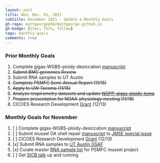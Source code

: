 ```yaml
---
layout: post
title: Wed. Dec. 01, 2021
subtitle: December 2021 - Update & Monthly Goals
gh-repo: mattgeorgephd/mattgeorge.github.io
gh-badge: [star, fork, follow]
tags: monthly-goals
comments: true
---
```


### Prior Monthly Goals
1. Complete gigas-WGBS-ploidy-desiccation [manuscript](https://docs.google.com/document/d/17mcGDI-TWmU4vgBXmiXmeofe4qEuFH5inBKBHhG9tzg/edit)
2. ~~Submit BMC genomics Review~~
4. Submit RNA samples to UT Austin
5. ~~Complete PSMFC Semi-Annual Report (11/15)~~
6. ~~Apply to UW Tacoma (11/15)~~
7. ~~Analyze respirometry datasets and update [NOPP-gigas-ploidy-temp](https://github.com/mattgeorgephd/NOPP-gigas-ploidy-temp)~~
8. ~~Prepare presentation for NOAA-physiology meeting (11/18)~~
9. CICOES Research Development [Grant](https://genefish.slack.com/archives/C02MCEN1C/p1635276149007700) (12/13)

### Monthly Goals for November

1. [ ] Complete gigas-WGBS-ploidy-desiccation [manuscript](https://docs.google.com/document/d/17mcGDI-TWmU4vgBXmiXmeofe4qEuFH5inBKBHhG9tzg/edit)
2. [ ] Submit mussel OA shell repair [manuscript](https://docs.google.com/document/d/1xas3TRqllZsjd6_afwojNkRPWBTvIKzcOYRGU-DlUJI/edit?usp=sharing) to [JMSE special issue](https://www.mdpi.com/journal/jmse/special_issues/F_Ocean_Acidification_on_Skeletal_Structures)
3. [ ] CICOES Research Development [Grant](https://genefish.slack.com/archives/C02MCEN1C/p1635276149007700) (12/13)
4. [x] Submit RNA samples to [UT Austin GSAF](https://wikis.utexas.edu/display/GSAF/Library+Prep+Prices+and+Descriptions)
5. [x] Curate master [RNA sample list](https://docs.google.com/spreadsheets/d/1PDVSGuCGeYQr6Rdl6u5M4L5vcQS1EgUQl7UjvLYDlBg/edit#gid=0) for PSMFC mussel project
6. [ ] Get [SICB talk](http://burkclients.com/sicb/meetings/2022/site/guidelines_talk_sicb+.html) up and running
